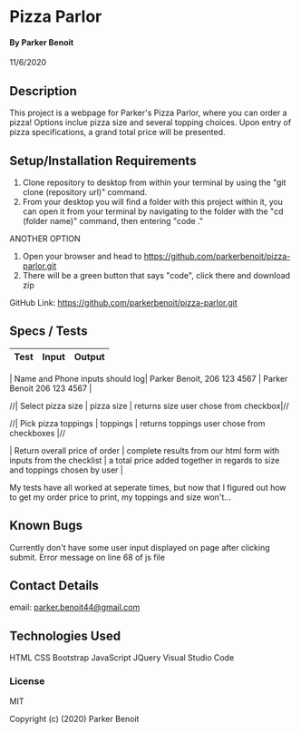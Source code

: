<link href="css/styles.css" rel="stylesheet" type="text/css">

# Pizza Parlor

#### By Parker Benoit

11/6/2020

## Description

This project is a webpage for Parker's Pizza Parlor, where you can order a pizza! Options inclue pizza size and several topping choices. Upon entry of pizza specifications, a grand total price will be presented.

## Setup/Installation Requirements

1. Clone repository to desktop from within your terminal by using the "git clone (repository url)" command.
2. From your desktop you will find a folder with this project within it, you can open it from your terminal by navigating to the folder with the "cd (folder name)" command, then entering "code ."

ANOTHER OPTION

1. Open your browser and head to https://github.com/parkerbenoit/pizza-parlor.git
2. There will be a green button that says "code", click there and download zip

GitHub Link: https://github.com/parkerbenoit/pizza-parlor.git

## Specs / Tests

| Test | Input | Output |
|:---------------------- | :----------------------- | :----------------|

| Name and Phone inputs should log| Parker Benoit, 206 123 4567 | Parker Benoit 206 123 4567 |

//| Select pizza size | pizza size | returns size user chose from checkbox|//

//| Pick pizza toppings | toppings | returns toppings user chose from checkboxes |//

| Return overall price of order | complete results from our html form with inputs from the checklist | a total price added together in regards to size and toppings chosen by user |

My tests have all worked at seperate times, but now that I figured out how to get my order price to print, my toppings and size won't...

## Known Bugs

Currently don't have some user input displayed on page after clicking submit. Error message on line 68 of js file

## Contact Details

email: parker.benoit44@gmail.com

## Technologies Used

HTML
CSS
Bootstrap
JavaScript
JQuery
Visual Studio Code


### License

MIT

Copyright (c) (2020) Parker Benoit